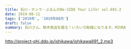 ```yaml
---
title: 石川・ホンマ・ぶるんのBe-SIDE Your Life! vol.691-2
date: 2019-08-11
tags: ['2019年', '2019年08月']
draft: false
summary: 石川さん、栃木放送を掘る！いろいろ勉強になります。MIURA
---
```


http://project-phi.ddo.jp/ishikawa/ishikawa691_2.mp3
